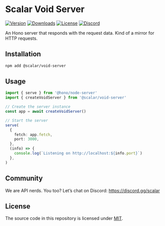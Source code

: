 # Scalar Void Server

[![Version](https://img.shields.io/npm/v/%40scalar/void-server)](https://www.npmjs.com/package/@scalar/void-server)
[![Downloads](https://img.shields.io/npm/dm/%40scalar/void-server)](https://www.npmjs.com/package/@scalar/void-server)
[![License](https://img.shields.io/npm/l/%40scalar%2Fvoid-server)](https://www.npmjs.com/package/@scalar/void-server)
[![Discord](https://img.shields.io/discord/1135330207960678410?style=flat&color=5865F2)](https://discord.gg/scalar)

An Hono server that responds with the request data. Kind of a mirror for HTTP requests.

## Installation

```bash
npm add @scalar/void-server
```

## Usage

```ts
import { serve } from '@hono/node-server'
import { createVoidServer } from '@scalar/void-server'

// Create the server instance
const app = await createVoidServer()

// Start the server
serve(
  {
    fetch: app.fetch,
    port: 3000,
  },
  (info) => {
    console.log(`Listening on http://localhost:${info.port}`)
  },
)
```

## Community

We are API nerds. You too? Let’s chat on Discord: <https://discord.gg/scalar>

## License

The source code in this repository is licensed under [MIT](https://github.com/scalar/void/blob/main/LICENSE).

